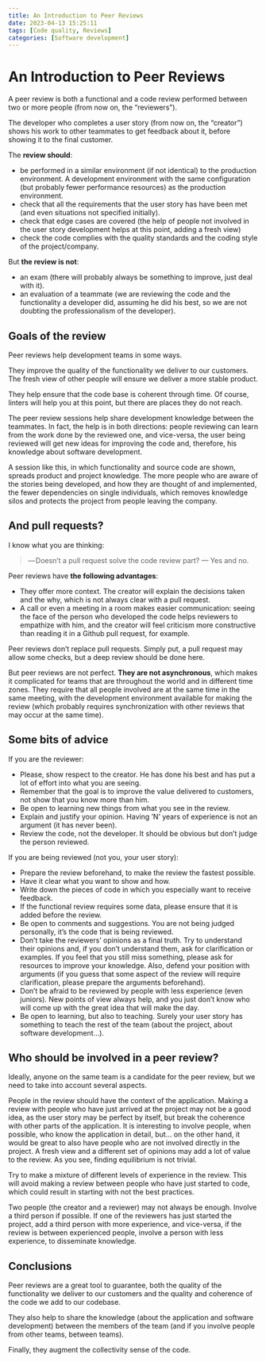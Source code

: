 ```yaml
---
title: An Introduction to Peer Reviews
date: 2023-04-13 15:25:11
tags: [Code quality, Reviews]
categories: [Software development]
---
```


# An Introduction to Peer Reviews

A peer review is both a functional and a code review performed between two or more people (from now on, the “reviewers”).

The developer who completes a user story (from now on, the “creator”) shows his work to other teammates to get feedback about it, before showing it to the final customer.

The **review should**:

- be performed in a similar environment (if not identical) to the production environment. A development environment with the same configuration (but probably fewer performance resources) as the production environment.
- check that all the requirements that the user story has have been met (and even situations not specified initially).
- check that edge cases are covered (the help of people not involved in the user story development helps at this point, adding a fresh view)
- check the code complies with the quality standards and the coding style of the project/company.

But **the review is not**:

- an exam (there will probably always be something to improve, just deal with it).
- an evaluation of a teammate (we are reviewing the code and the functionality a developer did, assuming he did his best, so we are not doubting the professionalism of the developer).

## Goals of the review

Peer reviews help development teams in some ways.

They improve the quality of the functionality we deliver to our customers. The fresh view of other people will ensure we deliver a more stable product.

They help ensure that the code base is coherent through time. Of course, linters will help you at this point, but there are places they do not reach.

The peer review sessions help share development knowledge between the teammates. In fact, the help is in both directions: people reviewing can learn from the work done by the reviewed one, and vice-versa, the user being reviewed will get new ideas for improving the code and, therefore, his knowledge about software development.

A session like this, in which functionality and source code are shown, spreads product and project knowledge. The more people who are aware of the stories being developed, and how they are thought of and implemented, the fewer dependencies on single individuals, which removes knowledge silos and protects the project from people leaving the company.

## And pull requests?

I know what you are thinking:

> — Doesn’t a pull request solve the code review part?
> — Yes and no.

Peer reviews have **the following advantages**:

- They offer more context. The creator will explain the decisions taken and the why, which is not always clear with a pull request.
- A call or even a meeting in a room makes easier communication: seeing the face of the person who developed the code helps reviewers to empathize with him, and the creator will feel criticism more constructive than reading it in a Github pull request, for example.

Peer reviews don’t replace pull requests. Simply put, a pull request may allow some checks, but a deep review should be done here.

But peer reviews are not perfect. **They are not asynchronous**, which makes it complicated for teams that are throughout the world and in different time zones. They require that all people involved are at the same time in the same meeting, with the development environment available for making the review (which probably requires synchronization with other reviews that may occur at the same time).

## Some bits of advice

If you are the reviewer:

- Please, show respect to the creator. He has done his best and has put a lot of effort into what you are seeing.
- Remember that the goal is to improve the value delivered to customers, not show that you know more than him.
- Be open to learning new things from what you see in the review.
- Explain and justify your opinion. Having ’N’ years of experience is not an argument (it has never been).
- Review the code, not the developer. It should be obvious but don’t judge the person reviewed.

If you are being reviewed (not you, your user story):

- Prepare the review beforehand, to make the review the fastest possible.
- Have it clear what you want to show and how.
- Write down the pieces of code in which you especially want to receive feedback.
- If the functional review requires some data, please ensure that it is added before the review.
- Be open to comments and suggestions. You are not being judged personally, it’s the code that is being reviewed.
- Don’t take the reviewers’ opinions as a final truth. Try to understand their opinions and, if you don’t understand them, ask for clarification or examples. If you feel that you still miss something, please ask for resources to improve your knowledge. Also, defend your position with arguments (if you guess that some aspect of the review will require clarification, please prepare the arguments beforehand).
- Don’t be afraid to be reviewed by people with less experience (even juniors). New points of view always help, and you just don’t know who will come up with the great idea that will make the day.
- Be open to learning, but also to teaching. Surely your user story has something to teach the rest of the team (about the project, about software development…).

## Who should be involved in a peer review?

Ideally, anyone on the same team is a candidate for the peer review, but we need to take into account several aspects.

People in the review should have the context of the application. Making a review with people who have just arrived at the project may not be a good idea, as the user story may be perfect by itself, but break the coherence with other parts of the application. It is interesting to involve people, when possible, who know the application in detail, but… on the other hand, it would be great to also have people who are not involved directly in the project. A fresh view and a different set of opinions may add a lot of value to the review. As you see, finding equilibrium is not trivial.

Try to make a mixture of different levels of experience in the review. This will avoid making a review between people who have just started to code, which could result in starting with not the best practices.

Two people (the creator and a reviewer) may not always be enough. Involve a third person if possible. If one of the reviewers has just started the project, add a third person with more experience, and vice-versa, if the review is between experienced people, involve a person with less experience, to disseminate knowledge.

## Conclusions

Peer reviews are a great tool to guarantee, both the quality of the functionality we deliver to our customers and the quality and coherence of the code we add to our codebase.

They also help to share the knowledge (about the application and software development) between the members of the team (and if you involve people from other teams, between teams).

Finally, they augment the collectivity sense of the code.
